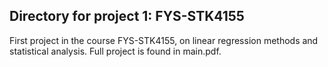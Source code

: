 ## Directory for project 1: FYS-STK4155

First project in the course FYS-STK4155, on linear regression methods and statistical analysis. 
Full project is found in main.pdf.
